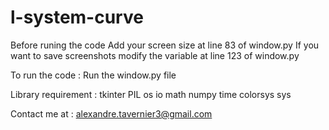 # l-system-curve

Before runing the code
  Add your screen size at line 83 of window.py
  If you want to save screenshots modify the variable at line 123 of window.py

To run the code :
  Run the window.py file
  
Library requirement :
  tkinter
  PIL
  os
  io
  math
  numpy
  time
  colorsys
  sys
  
  Contact me at : alexandre.tavernier3@gmail.com
